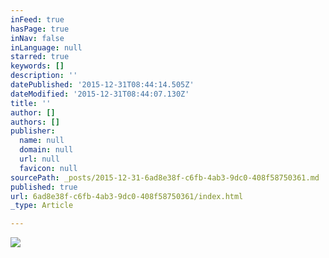 ```yaml
---
inFeed: true
hasPage: true
inNav: false
inLanguage: null
starred: true
keywords: []
description: ''
datePublished: '2015-12-31T08:44:14.505Z'
dateModified: '2015-12-31T08:44:07.130Z'
title: ''
author: []
authors: []
publisher:
  name: null
  domain: null
  url: null
  favicon: null
sourcePath: _posts/2015-12-31-6ad8e38f-c6fb-4ab3-9dc0-408f58750361.md
published: true
url: 6ad8e38f-c6fb-4ab3-9dc0-408f58750361/index.html
_type: Article

---
```

![](https://the-grid-user-content.s3-us-west-2.amazonaws.com/504305ea-bd74-443f-8e5b-a19d7839efa3.jpg)
